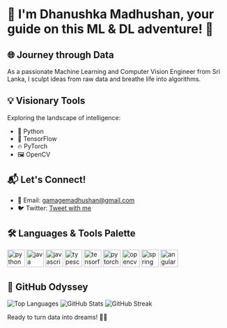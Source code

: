 # 🚀 I'm Dhanushka Madhushan, your guide on this ML & DL adventure! 🌟

## 🌐 Journey through Data
As a passionate Machine Learning and Computer Vision Engineer from Sri Lanka, I sculpt ideas from raw data and breathe life into algorithms.

## 💡 Visionary Tools
Exploring the landscape of intelligence:
- 🐍 Python
- 🧠 TensorFlow
- 🔥 PyTorch
- 🖼️ OpenCV

## 📬 Let's Connect!
- 📧 Email: gamagemadhushan@gmail.com
- 🐦 Twitter: [Tweet with me](https://twitter.com/)

## 🛠️ Languages & Tools Palette
<p align="left">
  <img src="https://www.vectorlogo.zone/logos/python/python-icon.svg" alt="python" width="40" height="40"/>
  <img src="https://www.vectorlogo.zone/logos/java/java-icon.svg" alt="java" width="40" height="40"/>
  <img src="https://www.vectorlogo.zone/logos/javascript/javascript-icon.svg" alt="javascript" width="40" height="40"/>
  <img src="https://www.vectorlogo.zone/logos/typescriptlang/typescriptlang-icon.svg" alt="typescript" width="40" height="40"/>
  <img src="https://www.vectorlogo.zone/logos/tensorflow/tensorflow-icon.svg" alt="tensorflow" width="40" height="40"/>
  <img src="https://www.vectorlogo.zone/logos/pytorch/pytorch-icon.svg" alt="pytorch" width="40" height="40"/>
  <img src="https://opencv.org/wp-content/uploads/2020/07/cropped-OpenCV_logo_white_600x.png" alt="opencv" width="40" height="40"/>
  <img src="https://www.vectorlogo.zone/logos/springio/springio-icon.svg" alt="spring" width="40" height="40"/>
  <img src="https://angular.io/assets/images/logos/angular/angular.svg" alt="angular" width="40" height="40"/>
</p>



## 🚀 GitHub Odyssey
![Top Languages](https://github-readme-stats.vercel.app/api/top-langs?username=dmgamage&show_icons=true&locale=en&layout=compact)
![GitHub Stats](https://github-readme-stats.vercel.app/api?username=dmgamage&show_icons=true&locale=en)
![GitHub Streak](https://github-readme-streak-stats.herokuapp.com/?user=dmgamage)

Ready to turn data into dreams! 🚀✨
